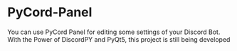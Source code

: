# PyCord-Panel
You can use PyCord Panel for editing some settings of your Discord Bot. With the Power of DiscordPY and PyQt5, this project is still being developed
